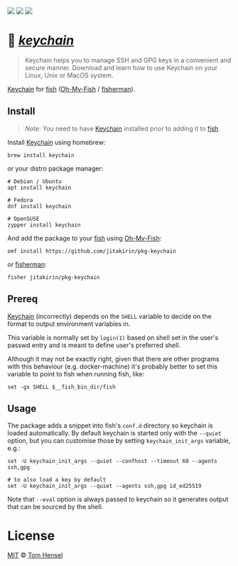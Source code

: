 [![](https://img.shields.io/badge/Oh--My--Fish-pkg--keychain-00b0ff.svg?style=flat-square)][Oh-My-Fish]
[![](https://img.shields.io/badge/fisherman-jitakirin%2Fpkg--keychain-00b0ff.svg?style=flat-square)][fisherman]
![](https://img.shields.io/badge/License-MIT-707070.svg?style=flat-square)

# :key: [_keychain_][Keychain]
> Keychain helps you to manage SSH and GPG keys in a convenient and secure manner. Download and learn how to use Keychain on your Linux, Unix or MacOS system.

[Keychain] for [fish] ([Oh-My-Fish] / [fisherman]).

## Install
> _Note_: You need to have [Keychain] installed prior to adding it to [fish].

Install [Keychain] using homebrew:

```fish
brew install keychain
```

or your distro package manager:

```fish
# Debian / Ubuntu
apt install keychain

# Fedora
dnf install keychain

# OpenSUSE
zypper install keychain
```

And add the package to your [fish] using [Oh-My-Fish]:

```fish
omf install https://github.com/jitakirin/pkg-keychain
```

or [fisherman]:

```fish
fisher jitakirin/pkg-keychain
```

## Prereq

[Keychain] (incorrectly) depends on the `SHELL` variable to decide on the
format to output environment variables in.

This variable is normally set by `login(1)` based on shell set in the
user's passwd entry and is meant to define user's preferred shell.

Although it may not be exactly right, given that there are other
programs with this behaviour (e.g. docker-machine) it's probably better
to set this variable to point to fish when running fish, like:

```fish
set -gx SHELL $__fish_bin_dir/fish
```

## Usage

The package adds a snippet into fish's `conf.d` directory so keychain
is loaded automatically.  By default keychain is started only with the
`--quiet` option, but you can customise those by setting
`keychain_init_args` variable, e.g.:

```fish
set -U keychain_init_args --quiet --confhost --timeout 60 --agents ssh,gpg

# to also load a key by default
set -U keychain_init_args --quiet --agents ssh,gpg id_ed25519
```

Note that `--eval` option is always passed to keychain so it generates
output that can be sourced by the shell.

# License

[MIT](http://opensource.org/licenses/MIT) © [Tom Hensel][Author]

[Author]: https://github.com/gretel
[Keychain]: http://www.funtoo.org/Keychain
[fish]: fishshell.com
[Oh-My-Fish]: https://github.com/oh-my-fish/oh-my-fish
[fisherman]: https://fisherman.github.io/
